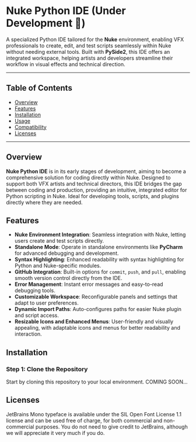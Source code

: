 # Nuke Python IDE (Under Development 🚧)

A specialized Python IDE tailored for the **Nuke** environment, enabling VFX professionals to create, edit, and test scripts seamlessly within Nuke without needing external tools. Built with **PySide2**, this IDE offers an integrated workspace, helping artists and developers streamline their workflow in visual effects and technical direction.

---

## Table of Contents
- [Overview](#overview)
- [Features](#features)
- [Installation](#installation)
- [Usage](#usage)
- [Compatibility](#compatibility)
- [Licenses](#licenses)

---

## Overview
**Nuke Python IDE** is in its early stages of development, aiming to become a comprehensive solution for coding directly within Nuke. Designed to support both VFX artists and technical directors, this IDE bridges the gap between coding and production, providing an intuitive, integrated editor for Python scripting in Nuke. Ideal for developing tools, scripts, and plugins directly where they are needed.

## Features
- **Nuke Environment Integration**: Seamless integration with Nuke, letting users create and test scripts directly.
- **Standalone Mode**: Operate in standalone environments like **PyCharm** for advanced debugging and development.
- **Syntax Highlighting**: Enhanced readability with syntax highlighting for Python and Nuke-specific modules.
- **GitHub Integration**: Built-in options for `commit`, `push`, and `pull`, enabling smooth version control directly from the IDE.
- **Error Management**: Instant error messages and easy-to-read debugging tools.
- **Customizable Workspace**: Reconfigurable panels and settings that adapt to user preferences.
- **Dynamic Import Paths**: Auto-configures paths for easier Nuke plugin and script access.
- **Resizable Icons and Enhanced Menus**: User-friendly and visually appealing, with adaptable icons and menus for better readability and interaction.

## Installation
### Step 1: Clone the Repository
Start by cloning this repository to your local environment.
COMING SOON...

## Licenses
JetBrains Mono typeface is available under the SIL Open Font License 1.1 license and can be used free of charge, for both commercial and non-commercial purposes. You do not need to give credit to JetBrains, although we will appreciate it very much if you do.

